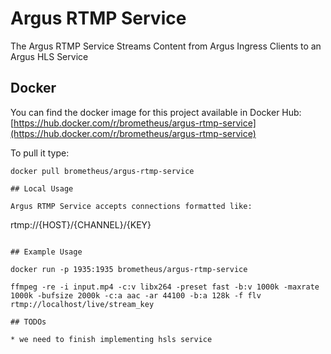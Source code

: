 # Argus RTMP Service

The Argus RTMP Service Streams Content from Argus Ingress Clients to an Argus HLS Service

## Docker 

You can find the docker image for this project available in Docker Hub: [https://hub.docker.com/r/brometheus/argus-rtmp-service](https://hub.docker.com/r/brometheus/argus-rtmp-service)

To pull it type:

```
docker pull brometheus/argus-rtmp-service

## Local Usage

Argus RTMP Service accepts connections formatted like:

```
rtmp://{HOST}/{CHANNEL}/{KEY}
```

## Example Usage

docker run -p 1935:1935 brometheus/argus-rtmp-service

ffmpeg -re -i input.mp4 -c:v libx264 -preset fast -b:v 1000k -maxrate 1000k -bufsize 2000k -c:a aac -ar 44100 -b:a 128k -f flv rtmp://localhost/live/stream_key

## TODOs

* we need to finish implementing hsls service


